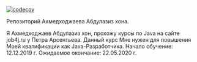 [![codecov](https://codecov.io/gh/aakhmedkhodzhaev/job4j/branch/master/graph/badge.svg)](https://codecov.io/gh/aakhmedkhodzhaev/job4j)

Репозиторий Ахмедходжаева Абдулазиз хона.


Я Ахмедходжаев Абдулазиз хон, прохожу курсы по Java на сайте job4j.ru у Петра Арсентьева. Данный курс Мне нужен для повышения Моей квалификации как Java-Разработчика.
Начало обучение: 12.12.2019 г.
Ожидаемое окончание: 22.05.2020 г.